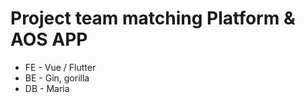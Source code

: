 # Project team matching Platform & AOS APP

- FE - Vue / Flutter
- BE - Gin, gorilla
- DB - Maria



